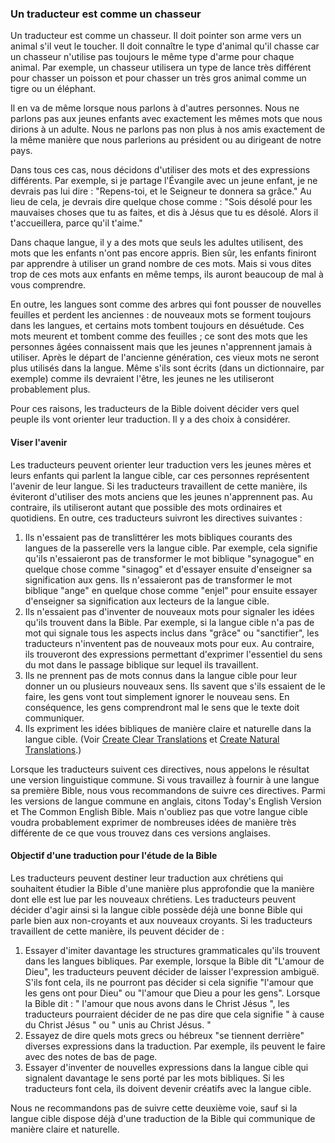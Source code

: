 ### Un traducteur est comme un chasseur

Un traducteur est comme un chasseur. Il doit pointer son arme vers un animal s'il veut le toucher. Il doit connaître le type d'animal qu'il chasse car un chasseur n'utilise pas toujours le même type d'arme pour chaque animal. Par exemple, un chasseur utilisera un type de lance très différent pour chasser un poisson et pour chasser un très gros animal comme un tigre ou un éléphant.

Il en va de même lorsque nous parlons à d'autres personnes. Nous ne parlons pas aux jeunes enfants avec exactement les mêmes mots que nous dirions à un adulte. Nous ne parlons pas non plus à nos amis exactement de la même manière que nous parlerions au président ou au dirigeant de notre pays.

Dans tous ces cas, nous décidons d'utiliser des mots et des expressions différents. Par exemple, si je partage l'Évangile avec un jeune enfant, je ne devrais pas lui dire : "Repens-toi, et le Seigneur te donnera sa grâce." Au lieu de cela, je devrais dire quelque chose comme : "Sois désolé pour les mauvaises choses que tu as faites, et dis à Jésus que tu es désolé. Alors il t'accueillera, parce qu'il t'aime."

Dans chaque langue, il y a des mots que seuls les adultes utilisent, des mots que les enfants n'ont pas encore appris. Bien sûr, les enfants finiront par apprendre à utiliser un grand nombre de ces mots. Mais si vous dites trop de ces mots aux enfants en même temps, ils auront beaucoup de mal à vous comprendre.

En outre, les langues sont comme des arbres qui font pousser de nouvelles feuilles et perdent les anciennes : de nouveaux mots se forment toujours dans les langues, et certains mots tombent toujours en désuétude. Ces mots meurent et tombent comme des feuilles ; ce sont des mots que les personnes âgées connaissent mais que les jeunes n'apprennent jamais à utiliser. Après le départ de l'ancienne génération, ces vieux mots ne seront plus utilisés dans la langue. Même s'ils sont écrits (dans un dictionnaire, par exemple) comme ils devraient l'être, les jeunes ne les utiliseront probablement plus.

Pour ces raisons, les traducteurs de la Bible doivent décider vers quel peuple ils vont orienter leur traduction. Il y a des choix à considérer.

#### Viser l'avenir

Les traducteurs peuvent orienter leur traduction vers les jeunes mères et leurs enfants qui parlent la langue cible, car ces personnes représentent l'avenir de leur langue. Si les traducteurs travaillent de cette manière, ils éviteront d'utiliser des mots anciens que les jeunes n'apprennent pas. Au contraire, ils utiliseront autant que possible des mots ordinaires et quotidiens. En outre, ces traducteurs suivront les directives suivantes :

1. Ils n'essaient pas de translittérer les mots bibliques courants des langues de la passerelle vers la langue cible. Par exemple, cela signifie qu'ils n'essaieront pas de transformer le mot biblique "synagogue" en quelque chose comme "sinagog" et d'essayer ensuite d'enseigner sa signification aux gens. Ils n'essaieront pas de transformer le mot biblique "ange" en quelque chose comme "enjel" pour ensuite essayer d'enseigner sa signification aux lecteurs de la langue cible.
2. Ils n'essaient pas d'inventer de nouveaux mots pour signaler les idées qu'ils trouvent dans la Bible. Par exemple, si la langue cible n'a pas de mot qui signale tous les aspects inclus dans "grâce" ou "sanctifier", les traducteurs n'inventent pas de nouveaux mots pour eux. Au contraire, ils trouveront des expressions permettant d'exprimer l'essentiel du sens du mot dans le passage biblique sur lequel ils travaillent.
3. Ils ne prennent pas de mots connus dans la langue cible pour leur donner un ou plusieurs nouveaux sens. Ils savent que s'ils essaient de le faire, les gens vont tout simplement ignorer le nouveau sens. En conséquence, les gens comprendront mal le sens que le texte doit communiquer.
4. Ils expriment les idées bibliques de manière claire et naturelle dans la langue cible. (Voir [Create Clear Translations](../guidelines-clear/01.md) et [Create Natural Translations](../guidelines-natural/01.md).)

Lorsque les traducteurs suivent ces directives, nous appelons le résultat une version linguistique commune. Si vous travaillez à fournir à une langue sa première Bible, nous vous recommandons de suivre ces directives. Parmi les versions de langue commune en anglais, citons Today's English Version et The Common English Bible. Mais n'oubliez pas que votre langue cible voudra probablement exprimer de nombreuses idées de manière très différente de ce que vous trouvez dans ces versions anglaises.

#### Objectif d'une traduction pour l'étude de la Bible

Les traducteurs peuvent destiner leur traduction aux chrétiens qui souhaitent étudier la Bible d'une manière plus approfondie que la manière dont elle est lue par les nouveaux chrétiens. Les traducteurs peuvent décider d'agir ainsi si la langue cible possède déjà une bonne Bible qui parle bien aux non-croyants et aux nouveaux croyants. Si les traducteurs travaillent de cette manière, ils peuvent décider de :

1. Essayer d'imiter davantage les structures grammaticales qu'ils trouvent dans les langues bibliques. Par exemple, lorsque la Bible dit "L'amour de Dieu", les traducteurs peuvent décider de laisser l'expression ambiguë. S'ils font cela, ils ne pourront pas décider si cela signifie "l'amour que les gens ont pour Dieu" ou "l'amour que Dieu a pour les gens". Lorsque la Bible dit : " l'amour que nous avons dans le Christ Jésus ", les traducteurs pourraient décider de ne pas dire que cela signifie " à cause du Christ Jésus " ou " unis au Christ Jésus. "
2. Essayez de dire quels mots grecs ou hébreux "se tiennent derrière" diverses expressions dans la traduction. Par exemple, ils peuvent le faire avec des notes de bas de page.
3. Essayer d'inventer de nouvelles expressions dans la langue cible qui signalent davantage le sens porté par les mots bibliques. Si les traducteurs font cela, ils doivent devenir créatifs avec la langue cible.

Nous ne recommandons pas de suivre cette deuxième voie, sauf si la langue cible dispose déjà d'une traduction de la Bible qui communique de manière claire et naturelle.
